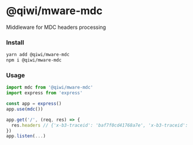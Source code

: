 # @qiwi/mware-mdc
Middleware for MDC headers processing 

### Install
```bash
yarn add @qiwi/mware-mdc
npm i @qiwi/mware-mdc
```

### Usage

```javascript
import mdc from '@qiwi/mware-mdc'
import express from 'express'

const app = express()
app.use(mdc())

app.get('/', (req, res) => {
  res.headers // {'x-b3-traceid': 'baf7f0cd41768a7e', 'x-b3-traceid': '7b94b0a800870252', ...}
})
app.listen(...)
```